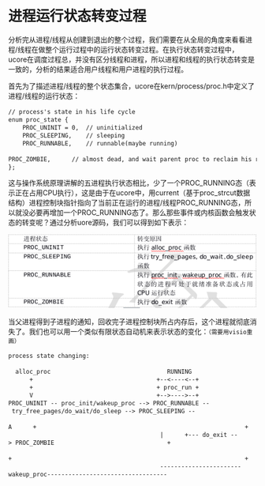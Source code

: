 # 进程运行状态转变过程

分析完从进程/线程从创建到退出的整个过程，我们需要在从全局的角度来看看进程/线程在做整个运行过程中的运行状态转变过程。在执行状态转变过程中，ucore在调度过程总，并没有区分线程和进程，所以进程和线程的执行状态转变是一致的，分析的结果适合用户线程和用户进程的执行过程。

首先为了描述进程/线程的整个状态集合，ucore在kern/process/proc.h中定义了进程/线程的运行状态：

    // process's state in his life cycle
    enum proc_state {
        PROC_UNINIT = 0,  // uninitialized
        PROC_SLEEPING,    // sleeping
        PROC_RUNNABLE,    // runnable(maybe running)
        PROC_ZOMBIE,      // almost dead, and wait parent proc to reclaim his resource
    };

这与操作系统原理讲解的五进程执行状态相比，少了一个PROC_RUNNING态（表示正在占用CPU执行），这是由于在ucore中，用current（基于proc_strcut数据结构）进程控制块指针指向了当前正在运行的进程/线程PROC_RUNNING态，所以就没必要再增加一个PROC_RUNNING态了。那么那些事件或内核函数会触发状态的转变呢？通过分析uore源码，我们可以得到如下表示：

![0_5](figures/0_4.png)

当父进程得到子进程的通知，回收完子进程控制块所占内存后，这个进程就彻底消失了。我们也可以用一个类似有限状态自动机来表示状态的变化：`（需要用visio重画）`


    process state changing:

      alloc_proc                                 RUNNING
          +                                   +--<----<--+
          +                                   + proc_run +
          V                                   +-->---->--+ 
    PROC_UNINIT -- proc_init/wakeup_proc --> PROC_RUNNABLE -- try_free_pages/do_wait/do_sleep --> PROC_SLEEPING --
                                               A      +                                                           +
                                               |      +--- do_exit --> PROC_ZOMBIE                                +
                                               +                                                                  + 
                                               -----------------------wakeup_proc----------------------------------

